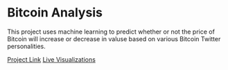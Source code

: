 # Bitcoin Analysis
This project uses machine learning to predict whether or not the price of Bitcoin will increase or decrease in valuse based on various Bitcoin Twitter personalities.

[Project Link](https://sway.com/tuIyJ0UPYt8eSWjA?ref=Link)
[Live Visualizations](https://kyso.io/waldohiding/twitter)

